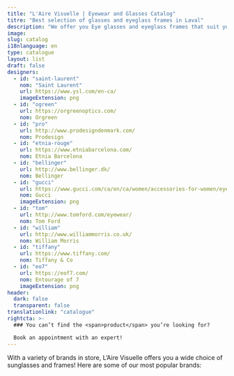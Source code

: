 ```yaml
---
title: "L'Aire Visuelle | Eyewear and Glasses Catalog"
titre: "Best selection of glasses and eyeglass frames in Laval"
description: "We offer you Eye glasses and eyeglass frames that suit your health and fashion needs. We also offer high quality contact lenses."
image: 
slug: catalog
i18nlanguage: en
type: catalogue
layout: list
draft: false
designers:
  - id: "saint-laurent"
    nom: "Saint Laurent"
    url: https://www.ysl.com/en-ca/
    imageExtension: png
  - id: "ogreen"
    url: https://orgreenoptics.com/
    nom: Orgreen
  - id: "pro"
    url: http://www.prodesigndenmark.com/
    nom: Prodesign
  - id: "etnia-rouge"
    url: https://www.etniabarcelona.com/
    nom: Etnia Barcelona
  - id: "bellinger"
    url: http://www.bellinger.dk/
    nom: Bellinger
  - id: "gucci"
    url: https://www.gucci.com/ca/en/ca/women/accessories-for-women/eyewear-for-women-c-women-accessories-sunglasses
    nom: Gucci
    imageExtension: png
  - id: "tom"
    url: http://www.tomford.com/eyewear/
    nom: Tom Ford
  - id: "william"
    url: http://www.williammorris.co.uk/
    nom: William Morris
  - id: "tiffany"
    url: https://www.tiffany.com/
    nom: Tiffany & Co
  - id: "eo7"
    url: https://eof7.com/
    nom: Entourage of 7
    imageExtension: png
header:
  dark: false
  transparent: false
translationlink: "catalogue"
rightcta: >-
  ### You can’t find the <span>product</span> you’re looking for?

  Book an appointment with an expert!
---
```


With a variety of brands in store, L’Aire Visuelle offers you a wide choice of sunglasses and frames! Here are some of our most popular brands:
